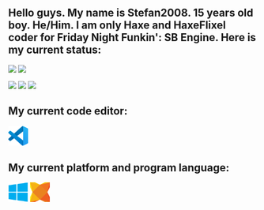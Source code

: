 ## Hello guys. My name is Stefan2008. 15 years old boy. He/Him. I am only Haxe and HaxeFlixel coder for Friday Night Funkin': SB Engine. Here is my current status: 

![](https://github-readme-stats.vercel.app/api?username=Stefan2008Git&show_icons=true&theme=jolly)
![](https://github-readme-stats.vercel.app/api/top-langs/?username=Stefan2008Git&layout=compact&show_icons=true&theme=jolly)

<img src="https://img.shields.io/badge/Ubuntu-FFA500?style=for-the-badge&logo=ubuntu&logoColor=white" /> <img src="https://img.shields.io/badge/haxe-logo.svg?style=for-the-badge&logo=haxe&logoColor=orange)" /> <img src="https://img.shields.io/badge/lenovo%20ideapad 14igl05-CF2D2D?style=for-the-badge&logo=lenovo&logoColor=white" />

## My current code editor:

<img height="40" src="https://raw.githubusercontent.com/devicons/devicon/master/icons/vscode/vscode-original.svg" />

## My current platform and program language:

<img height="40" src="https://raw.githubusercontent.com/devicons/devicon/master/icons/windows8/windows8-original.svg" /> <img height="40" src="https://raw.githubusercontent.com/devicons/devicon/master/icons/haxe/haxe-original.svg" /> 
